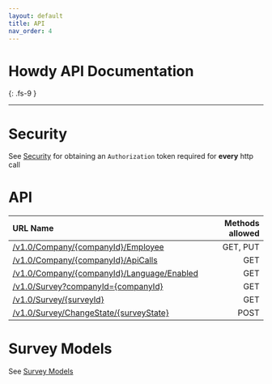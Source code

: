 ```yaml
---
layout: default
title: API
nav_order: 4
---
```


# Howdy API Documentation
{: .fs-9 }

---

# Security
See [Security](../Index.md#security) for obtaining an `Authorization` token required for **every** http call

# API

| URL Name  | Methods allowed   |
|:--|--:|
|[/v1.0/Company/{companyId}/Employee](./Employee/company-employee-get.md)|GET, PUT|
|[/v1.0/Company/{companyId}/ApiCalls](./Company/company-apiCalls.md)| GET|
|[/v1.0/Company/{companyId}/Language/Enabled](./Company/company-language-enabled.md)| GET|
|[/v1.0/Survey?companyId={companyId}](./Survey/survey-get.md)|GET|
|[/v1.0/Survey/{surveyId}](./Survey/survey-get-by-Id.md)|GET|
|[/v1.0/Survey/ChangeState/{surveyState}](./Survey/Change%20State/survey-changestate.md)| POST|

# Survey Models
See [Survey Models](./Survey/Model/survey-interface.md)